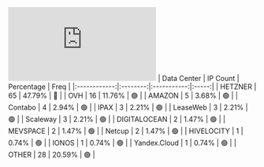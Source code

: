 ![Diagramm](https://github.com/obajay/StateSync-snapshots/blob/main/Projects/Juno/1/README.md)
| Data Center | IP Count | Percentage | Freq |
|:------------:|:--------:|:-----------:|:-----:|
| HETZNER | 65 | 47.79% | 🔴 |
| OVH | 16 | 11.76% | 🟢 |
| AMAZON | 5 | 3.68% | 🟢 |
| Contabo | 4 | 2.94% | 🟢 |
| IPAX | 3 | 2.21% | 🟢 |
| LeaseWeb | 3 | 2.21% | 🟢 |
| Scaleway | 3 | 2.21% | 🟢 |
| DIGITALOCEAN | 2 | 1.47% | 🟢 |
| MEVSPACE | 2 | 1.47% | 🟢 |
| Netcup | 2 | 1.47% | 🟢 |
| HIVELOCITY | 1 | 0.74% | 🟢 |
| IONOS | 1 | 0.74% | 🟢 |
| Yandex.Cloud | 1 | 0.74% | 🟢 |
| OTHER | 28 | 20.59% | 🟢 |